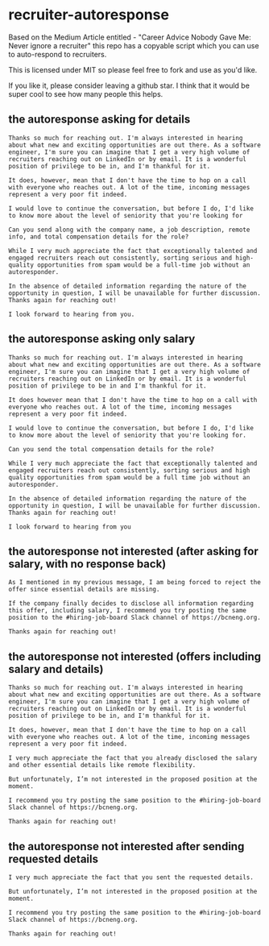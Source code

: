 # recruiter-autoresponse
Based on the Medium Article entitled - "Career Advice Nobody Gave Me: Never ignore a recruiter" this repo has a copyable script which you can use to auto-respond to recruiters.

This is licensed under MIT so please feel free to fork and use as you'd like. 

If you like it, please consider leaving a github star.  I think that it would be super cool to see how many people this helps.

## the autoresponse asking for details

```
Thanks so much for reaching out. I'm always interested in hearing about what new and exciting opportunities are out there. As a software engineer, I'm sure you can imagine that I get a very high volume of recruiters reaching out on LinkedIn or by email. It is a wonderful position of privilege to be in, and I'm thankful for it.

It does, however, mean that I don't have the time to hop on a call with everyone who reaches out. A lot of the time, incoming messages represent a very poor fit indeed.

I would love to continue the conversation, but before I do, I'd like to know more about the level of seniority that you're looking for

Can you send along with the company name, a job description, remote info, and total compensation details for the role? 

While I very much appreciate the fact that exceptionally talented and engaged recruiters reach out consistently, sorting serious and high-quality opportunities from spam would be a full-time job without an autoresponder.

In the absence of detailed information regarding the nature of the opportunity in question, I will be unavailable for further discussion.
Thanks again for reaching out!
 
I look forward to hearing from you.
```


## the autoresponse asking only salary

```
Thanks so much for reaching out. I'm always interested in hearing about what new and exciting opportunities are out there. As a software engineer, I'm sure you can imagine that I get a very high volume of recruiters reaching out on LinkedIn or by email. It is a wonderful position of privilege to be in and I'm thankful for it.

It does however mean that I don't have the time to hop on a call with everyone who reaches out. A lot of the time, incoming messages represent a very poor fit indeed.

I would love to continue the conversation, but before I do, I'd like to know more about the level of seniority that you're looking for. 

Can you send the total compensation details for the role? 

While I very much appreciate the fact that exceptionally talented and engaged recruiters reach out consistently, sorting serious and high quality opportunities from spam would be a full time job without an autoresponder.

In the absence of detailed information regarding the nature of the opportunity in question, I will be unavailable for further discussion.
Thanks again for reaching out!
 
I look forward to hearing from you
```

## the autoresponse not interested (after asking for salary, with no response back)

```
As I mentioned in my previous message, I am being forced to reject the offer since essential details are missing.

If the company finally decides to disclose all information regarding this offer, including salary, I recommend you try posting the same position to the #hiring-job-board Slack channel of https://bcneng.org.

Thanks again for reaching out!
```

## the autoresponse not interested (offers including salary and details)

```
Thanks so much for reaching out. I'm always interested in hearing about what new and exciting opportunities are out there. As a software engineer, I'm sure you can imagine that I get a very high volume of recruiters reaching out on LinkedIn or by email. It is a wonderful position of privilege to be in, and I'm thankful for it.

It does, however, mean that I don't have the time to hop on a call with everyone who reaches out. A lot of the time, incoming messages represent a very poor fit indeed.

I very much appreciate the fact that you already disclosed the salary and other essential details like remote flexibility.

But unfortunately, I’m not interested in the proposed position at the moment.

I recommend you try posting the same position to the #hiring-job-board Slack channel of https://bcneng.org.

Thanks again for reaching out!
```

## the autoresponse not interested after sending requested details

```
I very much appreciate the fact that you sent the requested details.

But unfortunately, I’m not interested in the proposed position at the moment.

I recommend you try posting the same position to the #hiring-job-board Slack channel of https://bcneng.org.

Thanks again for reaching out!
```
